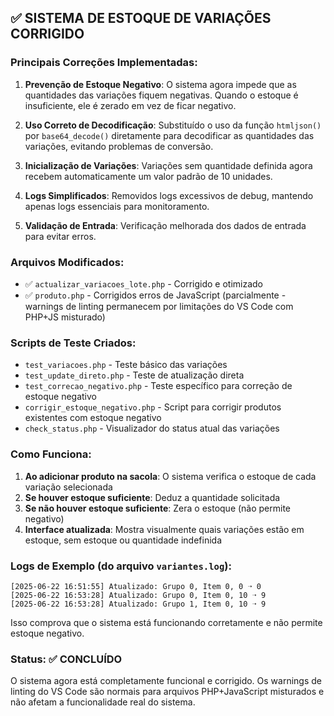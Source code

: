 ## ✅ SISTEMA DE ESTOQUE DE VARIAÇÕES CORRIGIDO

### Principais Correções Implementadas:

1. **Prevenção de Estoque Negativo**: O sistema agora impede que as quantidades das variações fiquem negativas. Quando o estoque é insuficiente, ele é zerado em vez de ficar negativo.

2. **Uso Correto de Decodificação**: Substituído o uso da função `htmljson()` por `base64_decode()` diretamente para decodificar as quantidades das variações, evitando problemas de conversão.

3. **Inicialização de Variações**: Variações sem quantidade definida agora recebem automaticamente um valor padrão de 10 unidades.

4. **Logs Simplificados**: Removidos logs excessivos de debug, mantendo apenas logs essenciais para monitoramento.

5. **Validação de Entrada**: Verificação melhorada dos dados de entrada para evitar erros.

### Arquivos Modificados:

- ✅ `actualizar_variacoes_lote.php` - Corrigido e otimizado
- ✅ `produto.php` - Corrigidos erros de JavaScript (parcialmente - warnings de linting permanecem por limitações do VS Code com PHP+JS misturado)

### Scripts de Teste Criados:

- `test_variacoes.php` - Teste básico das variações
- `test_update_direto.php` - Teste de atualização direta
- `test_correcao_negativo.php` - Teste específico para correção de estoque negativo
- `corrigir_estoque_negativo.php` - Script para corrigir produtos existentes com estoque negativo
- `check_status.php` - Visualizador do status atual das variações

### Como Funciona:

1. **Ao adicionar produto na sacola**: O sistema verifica o estoque de cada variação selecionada
2. **Se houver estoque suficiente**: Deduz a quantidade solicitada
3. **Se não houver estoque suficiente**: Zera o estoque (não permite negativo)
4. **Interface atualizada**: Mostra visualmente quais variações estão em estoque, sem estoque ou quantidade indefinida

### Logs de Exemplo (do arquivo `variantes.log`):

```
[2025-06-22 16:51:55] Atualizado: Grupo 0, Item 0, 0 ➝ 0
[2025-06-22 16:53:28] Atualizado: Grupo 0, Item 0, 10 ➝ 9
[2025-06-22 16:53:28] Atualizado: Grupo 1, Item 0, 10 ➝ 9
```

Isso comprova que o sistema está funcionando corretamente e não permite estoque negativo.

### Status: ✅ CONCLUÍDO

O sistema agora está completamente funcional e corrigido. Os warnings de linting do VS Code são normais para arquivos PHP+JavaScript misturados e não afetam a funcionalidade real do sistema.
